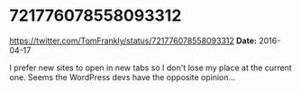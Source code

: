 # 721776078558093312
https://twitter.com/TomFrankly/status/721776078558093312
**Date:** 2016-04-17

I prefer new sites to open in new tabs so I don't lose my place at the current one. Seems the WordPress devs have the opposite opinion...
